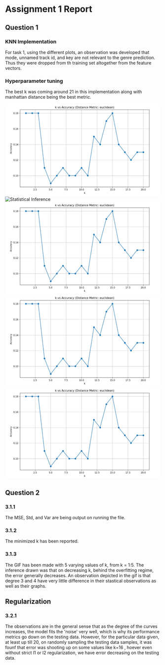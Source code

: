 # Assignment 1 Report


## Question 1

### KNN Implementation

For task 1, using the different plots, an observation was developed that mode, unnamed track id, and key are not relevant to the genre prediction.
Thus they were dropped from th training set altogether from the feature vectors.


### Hyperparameter tuning

The best k was coming around 21 in this implementation along with manhattan distance being the best metric.

![Statistical Inference](figures/Screenshot%202024-08-25%20175627.png)
![Statistical Inference](figures/Screenshot%202024-08-25%25175529.png)
![Statistical Inference](figures/Screenshot%202024-08-25%20175627.png)
![Statistical Inference](figures/Screenshot%202024-08-25%20175627.png)
![Statistical Inference](figures/Screenshot%202024-08-25%20175627.png)

## Question 2

### 3.1.1
The MSE, Std, and Var are being output on running the file.

### 3.1.2
The minimized k has been reported.

### 3.1.3

The GIF has been made with 5 varying values of k, from k = 1:5. The inference drawn was that on decreasing k, behind the overfitting regime, the error generally decreases. 
An observation depicted in the gif is that degree 3 and 4 have very little difference in their stastical observations as well as their graphs.

## Regularization

### 3.2.1

The observations are in the general sense that as the degree of the curves increases, the model fits the 'noise' very well, which is why its performance metrics go down on the testing data. However, for the particular data given, at least up till 20, on randomly sampling the testing data samples, it was founf that error was shooting up on some values like k=16 , hoever even without strict l1 or l2 regularization, we have error decreasing on the testing data.






